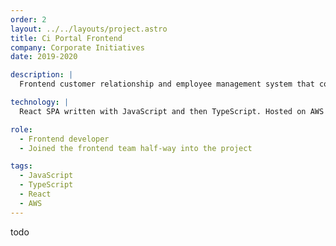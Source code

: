 ```yaml
---
order: 2
layout: ../../layouts/project.astro
title: Ci Portal Frontend
company: Corporate Initiatives
date: 2019-2020

description: |
  Frontend customer relationship and employee management system that consumes the Ci Portal API to provide hundreds of employees with the capability to manage thousands of projects.

technology: |
  React SPA written with JavaScript and then TypeScript. Hosted on AWS S3.

role:
  - Frontend developer
  - Joined the frontend team half-way into the project

tags:
  - JavaScript
  - TypeScript
  - React
  - AWS
---
```


todo
